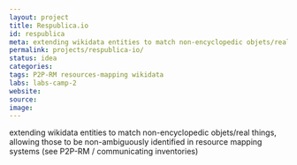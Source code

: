 ```yaml
---
layout: project
title: Respublica.io
id: respublica
meta: extending wikidata entities to match non-encyclopedic objets/real things, allowing those to be non-ambiguously identified in resource mapping systems (see P2P-RM / communicating inventories)
permalink: projects/respublica-io/
status: idea
categories: 
tags: P2P-RM resources-mapping wikidata
labs: labs-camp-2
website:
source: 
image:
---
```


extending wikidata entities to match non-encyclopedic objets/real things, allowing those to be non-ambiguously identified in resource mapping systems (see P2P-RM / communicating inventories)


